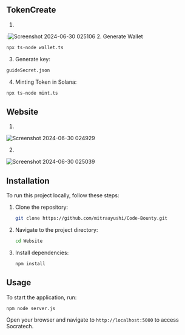 ## TokenCreate

1. 
:![Screenshot 2024-06-30 025106](https://github.com/mitraayushi/Code-Bounty/assets/116261279/3e781d4c-2096-4056-9093-b897c116ba14)
2. Generate Wallet

```sh
npx ts-node wallet.ts
```
3. Generate key:
```sh
guideSecret.json
```
4. Minting Token in Solana:
```sh
npx ts-node mint.ts
```

## Website

1. 
![Screenshot 2024-06-30 024929](https://github.com/mitraayushi/Code-Bounty/assets/116261279/6f01157b-767f-4eab-80e3-f93b833784d3)

2. 
![Screenshot 2024-06-30 025039](https://github.com/mitraayushi/Code-Bounty/assets/116261279/5dcf6b60-d045-4d4e-b559-0f8e43dc76e1)

## Installation

To run this project locally, follow these steps:

1. Clone the repository:
   ```sh
   git clone https://github.com/mitraayushi/Code-Bounty.git
   ```
2. Navigate to the project directory:
   ```sh
   cd Website
   ```
3. Install dependencies:
   ```sh
   npm install
   ```

## Usage

To start the application, run:
```sh
npm node server.js
```

Open your browser and navigate to `http://localhost:5000` to access Socratech.

